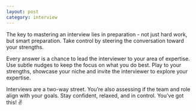 ```yaml
---
layout: post
category: interview
---
```


The key to mastering an interview lies in preparation - not just hard work, but smart preparation. Take control by steering the conversation toward your strengths.

Every answer is a chance to lead the interviewer to your area of expertise.<br>
Use subtle nudges to keep the focus on what you do best. Play to your strengths, showcase your niche and invite the interviewer to explore your expertise.

Interviews are a two-way street. You’re also assessing if the team and role align with your goals. Stay confident, relaxed, and in control. You’ve got this! ✌